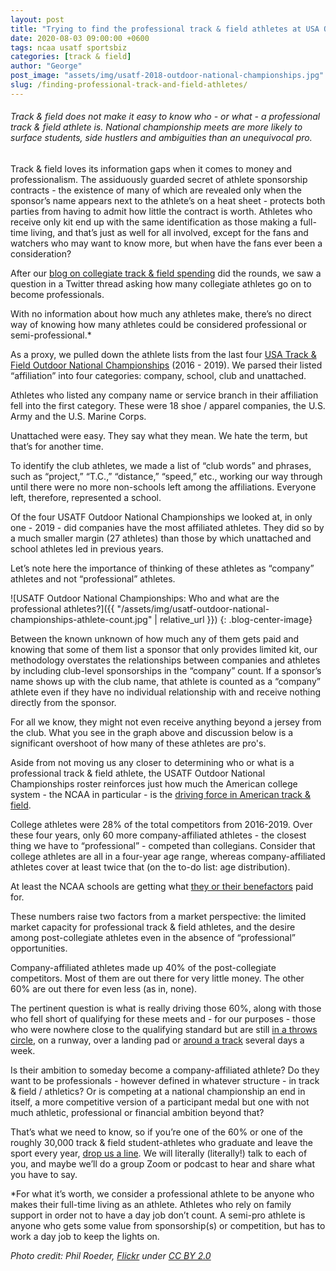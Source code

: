 ```yaml
---
layout: post
title: "Trying to find the professional track & field athletes at USA Outdoor National Championships"
date: 2020-08-03 09:00:00 +0600
tags: ncaa usatf sportsbiz
categories: [track & field]
author: "George"
post_image: "assets/img/usatf-2018-outdoor-national-championships.jpg"
slug: /finding-professional-track-and-field-athletes/
---
```

<h6>Track & field does not make it easy to know who - or what - a professional track & field athlete is. National championship meets are more likely to surface students, side hustlers and ambiguities than an unequivocal pro.</h6>

Track & field loves its information gaps when it comes to money and professionalism. The assiduously guarded secret of athlete sponsorship contracts - the existence of many of which are revealed only when the sponsor’s name appears next to the athlete’s on a heat sheet - protects both parties from having to admit how little the contract is worth. Athletes who receive only kit end up with the same identification as those making a full-time living, and that’s just as well for all involved, except for the fans and watchers who may want to know more, but when have the fans ever been a consideration?

After our [blog on collegiate track & field spending](https://nalathletics.com/blog/2020/06/11/collegiate-spending-track-and-field-governing-bodies) did the rounds, we saw a question in a Twitter thread asking how many collegiate athletes go on to become professionals. 

With no information about how much any athletes make, there’s no direct way of knowing how many athletes could be considered professional or semi-professional.* 

As a proxy, we pulled down the athlete lists from the last four [USA Track & Field Outdoor National Championships](https://flashresults.com/results.htm) (2016 - 2019). We parsed their listed “affiliation” into four categories: company, school, club and unattached.

Athletes who listed any company name or service branch in their affiliation fell into the first category. These were 18 shoe / apparel companies, the U.S. Army and the U.S. Marine Corps.

Unattached were easy. They say what they mean. We hate the term, but that’s for another time. 

To identify the club athletes, we made a list of “club words” and phrases, such as “project,” “T.C.,” “distance,” “speed,” etc., working our way through until there were no more non-schools left among the affiliations. Everyone left, therefore, represented a school.

Of the four USATF Outdoor National Championships we looked at, in only one - 2019 - did companies have the most affiliated athletes. They did so by a much smaller margin (27 athletes) than those by which unattached and school athletes led in previous years.

Let’s note here the importance of thinking of these athletes as “company” athletes and not “professional” athletes. 

![USATF Outdoor National Championships: Who and what are the professional athletes?]({{ "/assets/img/usatf-outdoor-national-championships-athlete-count.jpg" | relative_url }})
{: .blog-center-image}

Between the known unknown of how much any of them gets paid and knowing that some of them list a sponsor that only provides limited kit, our methodology overstates the relationships between companies and athletes by including club-level sponsorships in the “company” count. If a sponsor’s name shows up with the club name, that athlete is counted as a “company” athlete even if they have no individual relationship with and receive nothing directly from the sponsor. 

For all we know, they might not even receive anything beyond a jersey from the club. What you see in the graph above and discussion below is a significant overshoot of how many of these athletes are pro's.

Aside from not moving us any closer to determining who or what is a professional track & field athlete, the USATF Outdoor National Championships roster reinforces just how much the American college system - the NCAA in particular - is the [driving force in American track & field](https://nalathletics.com/blog/2020/06/11/collegiate-spending-track-and-field-governing-bodies). 

College athletes were 28% of the total competitors from 2016-2019. Over these four years, only 60 more company-affiliated athletes - the closest thing we have to “professional” - competed than collegians. Consider that college athletes are all in a four-year age range, whereas company-affiliated athletes cover at least twice that (on the to-do list: age distribution). 

At least the NCAA schools are getting what [they or their benefactors](https://nalathletics.com/blog/2020/07/13/stanford-athletics-program-cuts-endowments) paid for.

These numbers raise two factors from a market perspective: the limited market capacity for professional track & field athletes, and the desire among post-collegiate athletes even in the absence of “professional” opportunities.

Company-affiliated athletes made up 40% of the post-collegiate competitors. Most of them are out there for very little money. The other 60% are out there for even less (as in, none). 

The pertinent question is what is really driving those 60%, along with those who fell short of qualifying for these meets and - for our purposes - those who were nowhere close to the qualifying standard but are still [in a throws circle](https://nalathletics.com/blog/2020/07/21/find-athletics-facilities-what3words), on a runway, over a landing pad or [around a track](https://nalathletics.com/) several days a week. 

Is their ambition to someday become a company-affiliated athlete? Do they want to be professionals - however defined in whatever structure - in track & field / athletics? Or is competing at a national championship an end in itself, a more competitive version of a participant medal but one with not much athletic, professional or financial ambition beyond that?

That’s what we need to know, so if you’re one of the 60% or one of the roughly 30,000 track & field student-athletes who graduate and leave the sport every year, <a href="mailto:george@nalathletics.com">drop us a line</a>. We will literally (literally!) talk to each of you, and maybe we’ll do a group Zoom or podcast to hear and share what you have to say. 

*For what it’s worth, we consider a professional athlete to be anyone who makes their full-time living as an athlete. Athletes who rely on family support in order not to have a day job don’t count. A semi-pro athlete is anyone who gets some value from sponsorship(s) or competition, but has to work a day job to keep the lights on. 

<em>Photo credit: Phil Roeder, [Flickr](https://flic.kr/p/Ln5QBS) under [CC BY 2.0](https://creativecommons.org/licenses/by/2.0/)</em>
